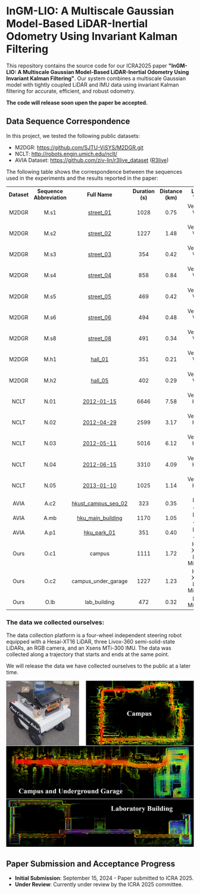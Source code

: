 # InGM-LIO: A Multiscale Gaussian Model-Based LiDAR-Inertial Odometry Using Invariant Kalman Filtering

This repository contains the source code for our ICRA2025 paper **"InGM-LIO: A Multiscale Gaussian Model-Based LiDAR-Inertial Odometry Using Invariant Kalman Filtering"**. Our system combines a multiscale Gaussian model with tightly coupled LiDAR and IMU data using invariant Kalman filtering for accurate, efficient, and robust odometry.


**The code will release soon upen the paper be accepted.**



## Data Sequence Correspondence
In this project, we tested the following public datasets:
* M2DGR: https://github.com/SJTU-ViSYS/M2DGR.git
* NCLT: http://robots.engin.umich.edu/nclt/
* AVIA Dataset: https://github.com/ziv-lin/r3live_dataset   ([R3live](https://github.com/hku-mars/r3live.git))  
 
The following table shows the correspondence between the sequences used in the experiments and the results reported in the paper:

<table>
  <tr>
    <th style="text-align:center">Dataset</th>
    <th style="text-align:center">Sequence Abbreviation</th>
    <th style="text-align:center">Full Name</th>
    <th style="text-align:center">Duration (s)</th>
    <th style="text-align:center">Distance (km)</th>
    <th style="text-align:center">LiDAR Type</th>
  </tr>
  <tr>
    <td style="text-align:center">M2DGR</td>
    <td style="text-align:center">M.s1</td>
    <td style="text-align:center"><a href="https://sjtueducn-my.sharepoint.com/:u:/g/personal/594666_sjtu_edu_cn/EavjoipiTMRIjUvmodSGGsoB8rg0_pOkp6pqDScr8h4zvQ?e=OjtWkL" target="_blank">street_01</td>
    <td style="text-align:center">1028</td>
    <td style="text-align:center">0.75</td>
    <td style="text-align:center">Velodyne VLP-32C</td>
  </tr>
  <tr>
    <td style="text-align:center">M2DGR</td>
    <td style="text-align:center">M.s2</td>
    <td style="text-align:center"><a href="https://sjtueducn-my.sharepoint.com/:u:/g/personal/594666_sjtu_edu_cn/EQj5QBBHONpFj-hlvXOQBr0BM0NP9nhNuw-X9UtwOMMuNw?e=ZrxudN" target="_blank">street_02</td>
    <td style="text-align:center">1227</td>
    <td style="text-align:center">1.48</td>
    <td style="text-align:center">Velodyne VLP-32C</td>
  </tr>
  <tr>
    <td style="text-align:center">M2DGR</td>
    <td style="text-align:center">M.s3</td>
    <td style="text-align:center"><a href="https://sjtueducn-my.sharepoint.com/:u:/g/personal/594666_sjtu_edu_cn/EQU95R6TOAZIkaoFuHJLU-kB9qJEIDeEsECB3Gjc9Nmx8A?e=J1AKwY" target="_blank">street_03</td>
    <td style="text-align:center">354</td>
    <td style="text-align:center">0.42</td>
    <td style="text-align:center">Velodyne VLP-32C</td>
  </tr>
  <tr>
    <td style="text-align:center">M2DGR</td>
    <td style="text-align:center">M.s4</td>
    <td style="text-align:center"><a href="https://sjtueducn-my.sharepoint.com/:u:/g/personal/594666_sjtu_edu_cn/Ea72BxSXFYhDrp_FGNlJ2ukBx3CQSlv0Wah5nFUJtIntrw?e=4rwi7H" target="_blank">street_04</td>
    <td style="text-align:center">858</td>
    <td style="text-align:center">0.84</td>
    <td style="text-align:center">Velodyne VLP-32C</td>
  </tr>
  <tr>
    <td style="text-align:center">M2DGR</td>
    <td style="text-align:center">M.s5</td>
    <td style="text-align:center"><a href="https://sjtueducn-my.sharepoint.com/:u:/g/personal/594666_sjtu_edu_cn/EUClV6vL2zhAicOwwO1WiroBK-fPzTu8K8NtMfgdMAxIqw?e=r50mNo" target="_blank">street_05</td>
    <td style="text-align:center">469</td>
    <td style="text-align:center">0.42</td>
    <td style="text-align:center">Velodyne VLP-32C</td>
  </tr>
  <tr>
    <td style="text-align:center">M2DGR</td>
    <td style="text-align:center">M.s6</td>
    <td style="text-align:center"><a href="https://sjtueducn-my.sharepoint.com/:u:/g/personal/594666_sjtu_edu_cn/EZ4HAXvNQXRCgRKSLpE3yX0BsM24PkXwAd-NopVc7ueNzA?e=oUw91h" target="_blank">street_06</td>
    <td style="text-align:center">494</td>
    <td style="text-align:center">0.48</td>
    <td style="text-align:center">Velodyne VLP-32C</td>
  </tr>
  <tr>
    <td style="text-align:center">M2DGR</td>
    <td style="text-align:center">M.s8</td>
    <td style="text-align:center"><a href="https://sjtueducn-my.sharepoint.com/:u:/g/personal/594666_sjtu_edu_cn/EdgojePkM2ZNszS6JM80D90B-2q68wWQ1vZijzeaH-IQrw?e=iwVIiX" target="_blank">street_08</td>
    <td style="text-align:center">491</td>
    <td style="text-align:center">0.34</td>
    <td style="text-align:center">Velodyne VLP-32C</td>
  </tr>
  <tr>
    <td style="text-align:center">M2DGR</td>
    <td style="text-align:center">M.h1</td>
    <td style="text-align:center"><a href="https://sjtueducn-my.sharepoint.com/:u:/g/personal/594666_sjtu_edu_cn/EWQ2bcxWRgZLtK_eSIgnNmoB_ozAyXeEU_MmlVqPZeiB7Q?e=BKghlK" target="_blank">hall_01</td>
    <td style="text-align:center">351</td>
    <td style="text-align:center">0.21</td>
    <td style="text-align:center">Velodyne VLP-32C</td>
  </tr>
  <tr>
    <td style="text-align:center">M2DGR</td>
    <td style="text-align:center">M.h2</td>
    <td style="text-align:center"><a href="https://sjtueducn-my.sharepoint.com/:u:/g/personal/594666_sjtu_edu_cn/EQRFrzmO2BxFmeAZV_ifTpsBJjdIM7XjQAnmnuDdhE9-Vg?e=WDZwUt" target="_blank">hall_05</td>
    <td style="text-align:center">402</td>
    <td style="text-align:center">0.29</td>
    <td style="text-align:center">Velodyne VLP-32C</td>
  </tr>
  <tr>
    <td style="text-align:center">NCLT</td>
    <td style="text-align:center">N.01</td>
    <td style="text-align:center"><a href="http://robots.engin.umich.edu/nclt/#:~:text=%5Btop%5D-,Data,-Session" target="_blank">2012-01-15</td>
    <td style="text-align:center">6646</td>
    <td style="text-align:center">7.58</td>
    <td style="text-align:center">Velodyne HDL-32E</td>
  </tr>
  <tr>
    <td style="text-align:center">NCLT</td>
    <td style="text-align:center">N.02</td>
    <td style="text-align:center"><a href="http://robots.engin.umich.edu/nclt/#:~:text=%5Btop%5D-,Data,-Session" target="_blank">2012-04-29</td>
    <td style="text-align:center">2599</td>
    <td style="text-align:center">3.17</td>
    <td style="text-align:center">Velodyne HDL-32E</td>
  </tr>
  <tr>
    <td style="text-align:center">NCLT</td>
    <td style="text-align:center">N.03</td>
    <td style="text-align:center"><a href="http://robots.engin.umich.edu/nclt/#:~:text=%5Btop%5D-,Data,-Session" target="_blank">2012-05-11</td>
    <td style="text-align:center">5016</td>
    <td style="text-align:center">6.12</td>
    <td style="text-align:center">Velodyne HDL-32E</td>
  </tr>
  <tr>
    <td style="text-align:center">NCLT</td>
    <td style="text-align:center">N.04</td>
    <td style="text-align:center"><a href="http://robots.engin.umich.edu/nclt/#:~:text=%5Btop%5D-,Data,-Session" target="_blank">2012-06-15</td>
    <td style="text-align:center">3310</td>
    <td style="text-align:center">4.09</td>
    <td style="text-align:center">Velodyne HDL-32E</td>
  </tr>
  <tr>
    <td style="text-align:center">NCLT</td>
    <td style="text-align:center">N.05</td>
    <td style="text-align:center"><a href="http://robots.engin.umich.edu/nclt/#:~:text=%5Btop%5D-,Data,-Session" target="_blank">2013-01-10</td>
    <td style="text-align:center">1025</td>
    <td style="text-align:center">1.14</td>
    <td style="text-align:center">Velodyne HDL-32E</td>
  </tr>
  <tr>
    <td style="text-align:center">AVIA</td>
    <td style="text-align:center">A.c2</td>
    <td style="text-align:center"><a href="https://1drv.ms/f/c/3e715b7aa136191a/EqpK7QnN4OpCqHmL2ykpZ50Bjz3pyJ0kwyvwpBBLtzR4bQ?e=TqPN8E" target="_blank">hkust_campus_seq_02</td>
    <td style="text-align:center">323</td>
    <td style="text-align:center">0.35</td>
    <td style="text-align:center">Livox AVIA</td>
  </tr>
  <tr>
    <td style="text-align:center">AVIA</td>
    <td style="text-align:center">A.mb</td>
    <td style="text-align:center"><a href="https://1drv.ms/f/c/3e715b7aa136191a/EqpK7QnN4OpCqHmL2ykpZ50Bjz3pyJ0kwyvwpBBLtzR4bQ?e=TqPN8E" target="_blank">hku_main_building</td>
    <td style="text-align:center">1170</td>
    <td style="text-align:center">1.05</td>
    <td style="text-align:center">Livox AVIA</td>
  </tr>
  <tr>
    <td style="text-align:center">AVIA</td>
    <td style="text-align:center">A.p1</td>
    <td style="text-align:center"><a href="https://1drv.ms/f/c/3e715b7aa136191a/EqpK7QnN4OpCqHmL2ykpZ50Bjz3pyJ0kwyvwpBBLtzR4bQ?e=TqPN8E" target="_blank">hku_park_01</td>
    <td style="text-align:center">351</td>
    <td style="text-align:center">0.40</td>
    <td style="text-align:center">Livox AVIA</td>
  </tr>
  <tr>
    <td style="text-align:center">Ours</td>
    <td style="text-align:center">O.c1</td>
    <td style="text-align:center">campus</td>
    <td style="text-align:center">1111</td>
    <td style="text-align:center">1.72</td>
    <td style="text-align:center">Hesai XT16, Livox Mid-360</td>
  </tr>
  <tr>
    <td style="text-align:center">Ours</td>
    <td style="text-align:center">O.c2</td>
    <td style="text-align:center">campus_under_garage</td>
    <td style="text-align:center">1227</td>
    <td style="text-align:center">1.23</td>
    <td style="text-align:center">Hesai XT16, Livox Mid-360</td>
  </tr>
  <tr>
    <td style="text-align:center">Ours</td>
    <td style="text-align:center">O.lb</td>
    <td style="text-align:center">lab_building</td>
    <td style="text-align:center">472</td>
    <td style="text-align:center">0.32</td>
    <td style="text-align:center">Livox Mid-360</td>
  </tr>
</table>

### The data we collected ourselves:
The data collection platform is a four-wheel independent steering robot equipped with a Hesai-XT16 LiDAR, three Livox-360 semi-solid-state LiDARs, an RGB camera, and an Xsens MTi-300 IMU. The data was collected along a trajectory that starts and ends at the same point.

We will release the data we have collected ourselves to the public at a later time. 

![Dataset](./pics/dataset.png)


## Paper Submission and Acceptance Progress

- **Initial Submission**: September 15, 2024 - Paper submitted to ICRA 2025. 
- **Under Review**: Currently under review by the ICRA 2025 committee. 













